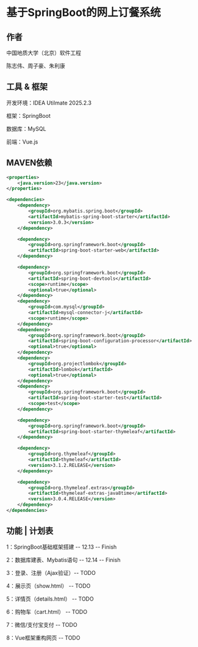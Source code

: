 # 基于SpringBoot的网上订餐系统

## 作者

中国地质大学（北京）软件工程

陈志伟、周子豪、朱利康

## 工具 & 框架

开发环境：IDEA Utilmate 2025.2.3

框架：SpringBoot

数据库：MySQL

前端：Vue.js

## MAVEN依赖

```xml
<properties>
    <java.version>23</java.version>
</properties>

<dependencies>
    <dependency>
        <groupId>org.mybatis.spring.boot</groupId>
        <artifactId>mybatis-spring-boot-starter</artifactId>
        <version>3.0.3</version>
    </dependency>

    <dependency>
        <groupId>org.springframework.boot</groupId>
        <artifactId>spring-boot-starter-web</artifactId>
    </dependency>

    <dependency>
        <groupId>org.springframework.boot</groupId>
        <artifactId>spring-boot-devtools</artifactId>
        <scope>runtime</scope>
        <optional>true</optional>
    </dependency>
    <dependency>
        <groupId>com.mysql</groupId>
        <artifactId>mysql-connector-j</artifactId>
        <scope>runtime</scope>
    </dependency>
    <dependency>
        <groupId>org.springframework.boot</groupId>
        <artifactId>spring-boot-configuration-processor</artifactId>
        <optional>true</optional>
    </dependency>
    <dependency>
        <groupId>org.projectlombok</groupId>
        <artifactId>lombok</artifactId>
        <optional>true</optional>
    </dependency>
    <dependency>
        <groupId>org.springframework.boot</groupId>
        <artifactId>spring-boot-starter-test</artifactId>
        <scope>test</scope>
    </dependency>

    <dependency>
        <groupId>org.springframework.boot</groupId>
        <artifactId>spring-boot-starter-thymeleaf</artifactId>
    </dependency>

    <dependency>
        <groupId>org.thymeleaf</groupId>
        <artifactId>thymeleaf</artifactId>
        <version>3.1.2.RELEASE</version>
    </dependency>

    <dependency>
        <groupId>org.thymeleaf.extras</groupId>
        <artifactId>thymeleaf-extras-java8time</artifactId>
        <version>3.0.4.RELEASE</version>
    </dependency>
</dependencies>

```

## 功能 | 计划表

1：SpringBoot基础框架搭建 -- 12.13 --  Finish

2：数据库建表、Mybatis语句 -- 12.14 -- Finish

3：登录、注册（Ajax验证）-- TODO

4：展示页（show.html） -- TODO

5：详情页（details.html） -- TODO

6：购物车（cart.html） -- TODO

7：微信/支付宝支付 -- TODO

8：Vue框架重构网页 -- TODO

